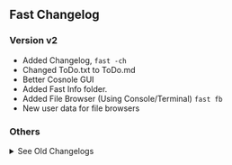 
## Fast Changelog
### Version v2

- Added Changelog, `fast -ch`
- Changed ToDo.txt to ToDo.md
- Better Cosnole GUI
- Added Fast Info folder.
- Added File Browser (Using Console/Terminal) `fast fb`
- New user data for file browsers

### Others
<details><summary>See Old Changelogs</summary>
<!--- Old Changelogs --->
<!-- Template
<details><summary>v1.0</summary>
- 
</details>
--->
<details><summary>v1.0</summary>
- Fast Python Library & CLI (Jan 31, 2022)
</details>
<!--- End Here--->
</details>